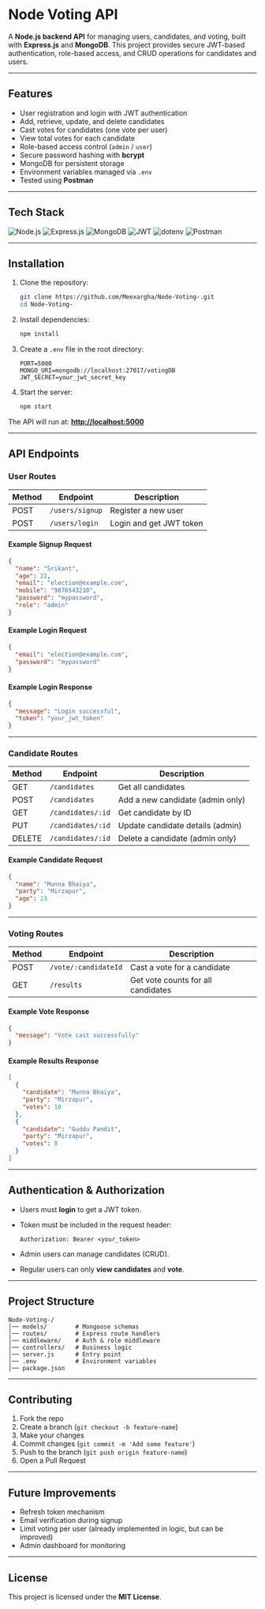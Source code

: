 # Node Voting API

A **Node.js backend API** for managing users, candidates, and voting, built with **Express.js** and **MongoDB**.
This project provides secure JWT-based authentication, role-based access, and CRUD operations for candidates and users.

---

## Features

* User registration and login with JWT authentication
* Add, retrieve, update, and delete candidates
* Cast votes for candidates (one vote per user)
* View total votes for each candidate
* Role-based access control (`admin` / `user`)
* Secure password hashing with **bcrypt**
* MongoDB for persistent storage
* Environment variables managed via `.env`
* Tested using **Postman**

---

## Tech Stack

![Node.js](https://img.shields.io/badge/Node.js-339933?style=for-the-badge\&logo=node.js\&logoColor=white)
![Express.js](https://img.shields.io/badge/Express.js-000000?style=for-the-badge\&logo=express\&logoColor=white)
![MongoDB](https://img.shields.io/badge/MongoDB-47A248?style=for-the-badge\&logo=mongodb\&logoColor=white)
![JWT](https://img.shields.io/badge/JWT-000000?style=for-the-badge\&logo=jsonwebtokens\&logoColor=white)
![dotenv](https://img.shields.io/badge/dotenv-000000?style=for-the-badge\&logo=dotenv\&logoColor=white)
![Postman](https://img.shields.io/badge/Postman-FF6C37?style=for-the-badge\&logo=postman\&logoColor=white)

---

## Installation

1. Clone the repository:

   ```bash
   git clone https://github.com/Meexargha/Node-Voting-.git
   cd Node-Voting-
   ```

2. Install dependencies:

   ```bash
   npm install
   ```

3. Create a `.env` file in the root directory:

   ```env
   PORT=5000
   MONGO_URI=mongodb://localhost:27017/votingDB
   JWT_SECRET=your_jwt_secret_key
   ```

4. Start the server:

   ```bash
   npm start
   ```

The API will run at: **[http://localhost:5000](http://localhost:5000)**

---

## API Endpoints

### User Routes

| Method | Endpoint        | Description             |
| ------ | --------------- | ----------------------- |
| POST   | `/users/signup` | Register a new user     |
| POST   | `/users/login`  | Login and get JWT token |

#### Example Signup Request

```json
{
  "name": "Srikant",
  "age": 22,
  "email": "election@example.com",
  "mobile": "9876543210",
  "password": "mypassword",
  "role": "admin"
}
```

#### Example Login Request

```json
{
  "email": "election@example.com",
  "password": "mypassword"
}
```

#### Example Login Response

```json
{
  "message": "Login successful",
  "token": "your_jwt_token"
}
```

---

### Candidate Routes

| Method | Endpoint          | Description                      |
| ------ | ----------------- | -------------------------------- |
| GET    | `/candidates`     | Get all candidates               |
| POST   | `/candidates`     | Add a new candidate (admin only) |
| GET    | `/candidates/:id` | Get candidate by ID              |
| PUT    | `/candidates/:id` | Update candidate details (admin) |
| DELETE | `/candidates/:id` | Delete a candidate (admin only)  |

#### Example Candidate Request

```json
{
  "name": "Munna Bhaiya",
  "party": "Mirzapur",
  "age": 23
}
```

---

### Voting Routes

| Method | Endpoint             | Description                        |
| ------ | -------------------- | ---------------------------------- |
| POST   | `/vote/:candidateId` | Cast a vote for a candidate        |
| GET    | `/results`           | Get vote counts for all candidates |

#### Example Vote Response

```json
{
  "message": "Vote cast successfully"
}
```

#### Example Results Response

```json
[
  {
    "candidate": "Munna Bhaiya",
    "party": "Mirzapur",
    "votes": 10
  },
  {
    "candidate": "Guddu Pandit",
    "party": "Mirzapur",
    "votes": 8
  }
]
```

---

## Authentication & Authorization

* Users must **login** to get a JWT token.
* Token must be included in the request header:

  ```
  Authorization: Bearer <your_token>
  ```
* Admin users can manage candidates (CRUD).
* Regular users can only **view candidates** and **vote**.

---

## Project Structure

```
Node-Voting-/
│── models/        # Mongoose schemas
│── routes/        # Express route handlers
│── middleware/    # Auth & role middleware
│── controllers/   # Business logic
│── server.js      # Entry point
│── .env           # Environment variables
│── package.json
```

---

## Contributing

1. Fork the repo
2. Create a branch (`git checkout -b feature-name`)
3. Make your changes
4. Commit changes (`git commit -m 'Add some feature'`)
5. Push to the branch (`git push origin feature-name`)
6. Open a Pull Request

---

## Future Improvements

* Refresh token mechanism
* Email verification during signup
* Limit voting per user (already implemented in logic, but can be improved)
* Admin dashboard for monitoring

---

## License

This project is licensed under the **MIT License**.
